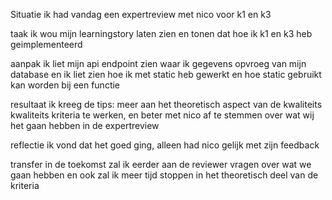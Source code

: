 Situatie
ik had vandag een expertreview met nico voor k1 en k3

taak
ik wou mijn learningstory laten zien en tonen dat hoe ik  k1 en k3 heb geimplementeerd

aanpak
ik liet mijn api endpoint zien waar ik gegevens opvroeg van mijn database en ik liet zien hoe ik met static heb gewerkt en hoe static gebruikt kan worden bij een functie

resultaat
ik kreeg de tips: meer aan het theoretisch aspect van de kwaliteits kwaliteits kriteria te werken, en beter met nico af te stemmen over wat wij het gaan hebben in de expertreview

reflectie
ik vond dat het goed ging, alleen had nico gelijk met zijn feedback

transfer
in de toekomst zal ik eerder aan de reviewer vragen over wat we gaan hebben en ook zal ik meer tijd stoppen in het theoretisch deel van de kriteria